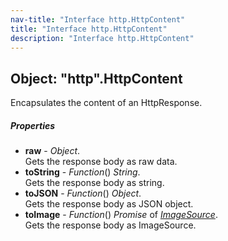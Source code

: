 ```yaml
---
nav-title: "Interface http.HttpContent"
title: "Interface http.HttpContent"
description: "Interface http.HttpContent"
---
```

## Object: "http".HttpContent  
Encapsulates the content of an HttpResponse.

##### Properties
 - **raw** - _Object_.    
  Gets the response body as raw data.
 - **toString** - _Function_() _String_.    
  Gets the response body as string.
 - **toJSON** - _Function_() _Object_.    
  Gets the response body as JSON object.
 - **toImage** - _Function_() _Promise_ of [_ImageSource_](../image-source/ImageSource.md).    
  Gets the response body as ImageSource.